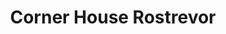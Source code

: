 ---
title: "Corner House Rostrevor"
address: "Corner House Rostrevor, 1 Bridge Street, Rostrevor, Down, BT34 3BG"
tel: "+44 (0)28 4173 8236"
county: "Down"
category: "Pubs"
type: "Content"
lat: "54.10190963745117"
lng: "-6.196949005126953"
---